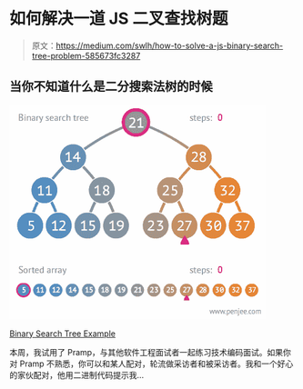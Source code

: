 # 如何解决一道 JS 二叉查找树题

> 原文：<https://medium.com/swlh/how-to-solve-a-js-binary-search-tree-problem-585673fc3287>

## 当你不知道什么是二分搜索法树的时候

![](img/0866bfe4dbd82535ed6b163f7667e20f.png)

[Binary Search Tree Example](https://upload.wikimedia.org/wikipedia/commons/9/9b/Binary_search_tree_example.gif)

本周，我试用了 Pramp，与其他软件工程面试者一起练习技术编码面试。如果你对 Pramp 不熟悉，你可以和某人配对，轮流做采访者和被采访者。我和一个好心的家伙配对，他用二进制代码提示我…